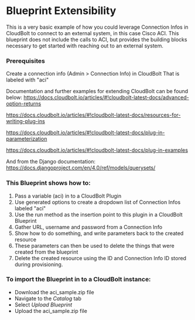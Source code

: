 # Blueprint Extensibility
This is a very basic example of how you could leverage Connection Infos in CloudBolt to connect to an external system, in this case Cisco ACI. This blueprint does not include the calls to ACI, but provides the building blocks necessary to get started with reaching out to an external system.

### Prerequisites
Create a connection info (Admin > Connection Info) in CloudBolt That is labeled with "aci"

Documentation and further examples for extending CloudBolt can be found below:
https://docs.cloudbolt.io/articles/#!cloudbolt-latest-docs/advanced-option-returns

https://docs.cloudbolt.io/articles/#!cloudbolt-latest-docs/resources-for-writing-plug-ins

https://docs.cloudbolt.io/articles/#!cloudbolt-latest-docs/plug-in-parameterization

https://docs.cloudbolt.io/articles/#!cloudbolt-latest-docs/plug-in-examples

And from the Django documentation:
https://docs.djangoproject.com/en/4.0/ref/models/querysets/

### This Blueprint shows how to:
1. Pass a variable (aci) in to a CloudBolt Plugin
2. Use generated options to create a dropdown list of Connection Infos labeled
   "aci"
3. Use the run method as the insertion point to this plugin in a CloudBolt
   Blueprint
4. Gather URL, username and password from a Connection Info
5. Show how to do something, and write parameters back to the created resource
6. These parameters can then be used to delete the things that were created
   from the blueprint
7. Delete the created resource using the ID and Connection Info ID stored during provisioning. 

### To import the Blueprint in to a CloudBolt instance:
- Download the aci_sample.zip file
- Navigate to the *Catalog* tab
- Select *Upload Blueprint*
- Upload the aci_sample.zip file